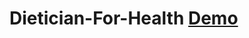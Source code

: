 # Dietician-For-Health <a href = "http://echoenv.t64shes7yy.ap-south-1.elasticbeanstalk.com/">Demo</a>
